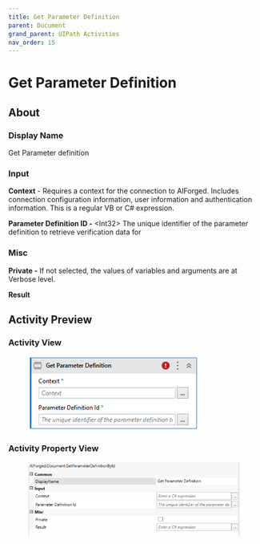 ```yaml
---
title: Get Parameter Definition
parent: Document
grand_parent: UIPath Activities
nav_order: 15
---
```


# Get Parameter Definition

## About

### Display Name

Get Parameter definition

### Input

**Context** - Requires a context for the connection to AIForged. Includes connection configuration information, user information and authentication information. This is a regular VB or C# expression.

**Parameter Definition ID -** \<Int32> The unique identifier of the parameter definition to retrieve verification data for

### Misc

**Private -** If not selected, the values of variables and arguments are at Verbose level.

**Result**

## Activity Preview

### Activity View

<figure><img src="../../.gitbook/assets/image (17).png" alt=""><figcaption></figcaption></figure>

### Activity Property View

<figure><img src="../../.gitbook/assets/image (88).png" alt=""><figcaption></figcaption></figure>
